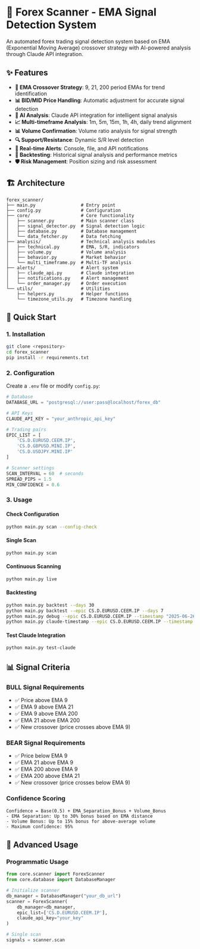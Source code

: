 # 🚀 Forex Scanner - EMA Signal Detection System

An automated forex trading signal detection system based on EMA (Exponential Moving Average) crossover strategy with AI-powered analysis through Claude API integration.

## ✨ Features

- **🎯 EMA Crossover Strategy**: 9, 21, 200 period EMAs for trend identification
- **📊 BID/MID Price Handling**: Automatic adjustment for accurate signal detection
- **🤖 AI Analysis**: Claude API integration for intelligent signal analysis
- **📈 Multi-timeframe Analysis**: 1m, 5m, 15m, 1h, 4h, daily trend alignment
- **📊 Volume Confirmation**: Volume ratio analysis for signal strength
- **🔍 Support/Resistance**: Dynamic S/R level detection
- **📱 Real-time Alerts**: Console, file, and API notifications
- **🔄 Backtesting**: Historical signal analysis and performance metrics
- **🛡️ Risk Management**: Position sizing and risk assessment

## 🏗️ Architecture

```
forex_scanner/
├── main.py                 # Entry point
├── config.py               # Configuration
├── core/                   # Core functionality
│   ├── scanner.py          # Main scanner class
│   ├── signal_detector.py  # Signal detection logic
│   ├── database.py         # Database management
│   └── data_fetcher.py     # Data fetching
├── analysis/               # Technical analysis modules
│   ├── technical.py        # EMA, S/R, indicators
│   ├── volume.py           # Volume analysis
│   ├── behavior.py         # Market behavior
│   └── multi_timeframe.py  # Multi-TF analysis
├── alerts/                 # Alert system
│   ├── claude_api.py       # Claude integration
│   ├── notifications.py    # Alert management
│   └── order_manager.py    # Order execution
└── utils/                  # Utilities
    ├── helpers.py          # Helper functions
    └── timezone_utils.py   # Timezone handling
```

## 🚀 Quick Start

### 1. Installation

```bash
git clone <repository>
cd forex_scanner
pip install -r requirements.txt
```

### 2. Configuration

Create a `.env` file or modify `config.py`:

```python
# Database
DATABASE_URL = "postgresql://user:pass@localhost/forex_db"

# API Keys
CLAUDE_API_KEY = "your_anthropic_api_key"

# Trading pairs
EPIC_LIST = [
    'CS.D.EURUSD.CEEM.IP',
    'CS.D.GBPUSD.MINI.IP',
    'CS.D.USDJPY.MINI.IP'
]

# Scanner settings
SCAN_INTERVAL = 60  # seconds
SPREAD_PIPS = 1.5
MIN_CONFIDENCE = 0.6
```

### 3. Usage

#### Check Configuration
```bash
python main.py scan --config-check
```

#### Single Scan
```bash
python main.py scan
```

#### Continuous Scanning
```bash
python main.py live
```

#### Backtesting
```bash
python main.py backtest --days 30
python main.py backtest --epic CS.D.EURUSD.CEEM.IP --days 7
python main.py debug --epic CS.D.EURUSD.CEEM.IP --timestamp "2025-06-26 09:40"
python main.py claude-timestamp --epic CS.D.EURUSD.CEEM.IP --timestamp "2025-06-27 08:20"
```

#### Test Claude Integration
```bash
python main.py test-claude
```

## 📊 Signal Criteria

### BULL Signal Requirements
- ✅ Price above EMA 9
- ✅ EMA 9 above EMA 21  
- ✅ EMA 9 above EMA 200
- ✅ EMA 21 above EMA 200
- ✅ New crossover (price crosses above EMA 9)

### BEAR Signal Requirements
- ✅ Price below EMA 9
- ✅ EMA 21 above EMA 9
- ✅ EMA 200 above EMA 9  
- ✅ EMA 200 above EMA 21
- ✅ New crossover (price crosses below EMA 9)

### Confidence Scoring
```
Confidence = Base(0.5) + EMA_Separation_Bonus + Volume_Bonus
- EMA Separation: Up to 30% bonus based on EMA distance
- Volume Bonus: Up to 15% bonus for above-average volume  
- Maximum confidence: 95%
```

## 🔧 Advanced Usage

### Programmatic Usage

```python
from core.scanner import ForexScanner
from core.database import DatabaseManager

# Initialize scanner
db_manager = DatabaseManager("your_db_url")
scanner = ForexScanner(
    db_manager=db_manager,
    epic_list=['CS.D.EURUSD.CEEM.IP'],
    claude_api_key="your_key"
)

# Single scan
signals = scanner.scan